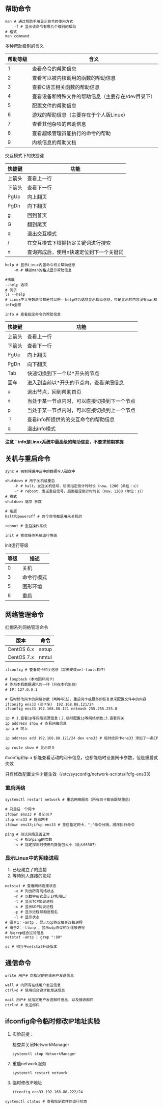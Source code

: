 ## 帮助命令

~~~shell
man # 通过帮助手册显示命令的使用方式
    -f # 显示该命令有哪几个级别的帮助
# 格式
man command
~~~

多种帮助级别的含义

| 帮助等级 | 含义                                               |
| -------- | -------------------------------------------------- |
| 1        | 查看命令的帮助信息                                 |
| 2        | 查看可以被内核调用的函数的帮助信息                 |
| 3        | 查看C语言相关函数的帮助信息                        |
| 4        | 查看设备和特殊文件的帮助信息（主要存在/dev目录下） |
| 5        | 配置文件的帮助信息                                 |
| 6        | 游戏的帮助信息（主要存在于个人版Linux）            |
| 7        | 查看其他杂项的帮助信息                             |
| 8        | 查看超级管理员能执行的命令的帮助                   |
| 9        | 内核信息的帮助文档                                 |

交互模式下的快捷键

| 快捷键 | 功能                                    |
| ------ | --------------------------------------- |
| 上箭头 | 查看上一行                              |
| 下箭头 | 查看下一行                              |
| PgUp   | 向上翻页                                |
| PgDn   | 向下翻页                                |
| g      | 回到首页                                |
| G      | 翻到尾页                                |
| q      | 退出交互模式                            |
| /      | 在交互模式下根据指定关键词进行搜索      |
| n      | 查询完成后，使用n快速定位到下一个关键词 |

~~~shell
help # 显示Linux内置命令相关帮助信息
    -m # 模拟man的格式显示帮助信息

#拓展
--help 选项
# 例子
ls --help
# Linux中大多数命令都是可以用--help作为选项显示帮助信息，只是显示的内容没有man和info全面

info # 查看指定命令的帮助信息
~~~

| 快捷键 | 功能                                         |
| ------ | -------------------------------------------- |
| 上箭头 | 查看上一行                                   |
| 下箭头 | 查看下一行                                   |
| PgUp   | 向上翻页                                     |
| PgDn   | 向下翻页                                     |
| Tab    | 快速切换到下一个以*开头的节点                |
| 回车   | 进入到当前以*开头的节点内，查看详细信息      |
| u      | 退出节点，回到帮助首页                       |
| n      | 当处于某一节点内时，可以直接切换到下一个节点 |
| p      | 当处于某一节点内时，可以直接切换到上一个节点 |
| ？     | 查看info所提供的的交互命令的帮助信息         |
| q      | 退出info模式                                 |

**注意：info是Linux系统中最高级的帮助信息，不要求前期掌握**

## 关机与重启命令

~~~shell
sync # 强制将缓冲区中的数据写入磁盘中

shutdown # 用于关机或重启
    -h # halt，发送关机信号，后面指定倒计时时长（now，1200（单位：s））
    -r # reboot，发送重启信号，后面指定倒计时时长（now，1200（单位：s））
# 格式
shutdown 选项 参数

# 拓展
halt和poweroff # 两个命令都是用来关机的

reboot # 重启操作系统

init # 修改操作系统运行等级
~~~

init运行等级

| 等级 | 描述       |
| ---- | ---------- |
| 0    | 关机       |
| 3    | 命令行模式 |
| 5    | 图形环境   |
| 6    | 重启       |

## 网络管理命令

红帽系列网络管理命令

| 版本       | 命令  |
| ---------- | ----- |
| CentOS 6.x | setup |
| CentOS 7.x | nmtui |

~~~shell
ifconfig # 查看网卡相关信息（需要安装net—tools软件）

# loopback（本地回环网卡）
# 作为本机数据通讯的一环（只在本机生效）
# IP：127.0.0.1

# 临时修改网卡的网络参数（两种写法），重启网卡或服务即恢复原来配置文件中的内容
ifconifg ens33（网卡名） 192.168.88.121/24
ifconfig ens33 192.168.88.121 netmask 255.255.255.0

ip # 1.查看ip等网络资源信息；2.临时配置ip等网络参数;3.查看网关
ip address show # 查看网络信息
ip a # 同上

ip address add 192.168.88.121/24 dev ens33 # 临时给网卡ens33 添加了一条IP

ip route show # 显示网关
~~~

ifconfig和ip a 都能查看活动的网卡信息，也都能临时设置网卡参数，但是重启就失效

只有修改配置文件才能生效（/etc/sysconfig/network-scripts/ifcfg-ens33)

### 重启网络

~~~shell
systemctl restart network # 重启网络服务（所有网卡都会跟随重启）

# 只重启一个网卡
ifdown ens33 # 关闭网卡
ifup ens33 # 启动网卡
ifdown ens33;ifup ens33 # 重启指定网卡，";"命令分隔，顺序执行命令

ping # 测试网络是否正常
    -c # 指定ping的次数
    -s # 指定探测时使用的数据包大小（最大65507）
~~~

### 显示Linux中的网络进程

1. 已经建立了的连接
2. 等待别人连接的进程

~~~shell
netstat # 查看网络连接状态
    -a # 列出所有网络状态
    -n # 以数字形式显示IP和端口
    -t # 显示TCP协议进程
    -u # 显示UDP协议进程
    -p # 显示进程号和进程名
    -l # 显示状态
# 组合1：-antp ，显示tcp协议相关连接进程
# 组合2：-tlunp ，显示udp协议相关连接进程
# 与grep组合过滤信息
netstat -antp | grep ":80"

ss # 相当于netstat升级版本
~~~

## 通信命令

~~~shell
write 用户# 向指定的在线用户发送信息

wall # 向所有在线用户发送信息
ctrl+d # 使用组合键才能发送信息

mail 用户# 给指定用户发送邮件信息，以及接收邮件
ctrl+d # 发送邮件
~~~

## ifconfig命令临时修改IP地址实验

1. 实验前提：

    检查并关闭NetworkManager

    `systemctl stop NetworkManager`

2. 重启network服务

    `systemctl restart network`

3. 临时修改IP地址

    `ifconfig ens33 192.168.88.222/24`

~~~shell
systemctl status # 查看指定软件的运行状态
~~~
